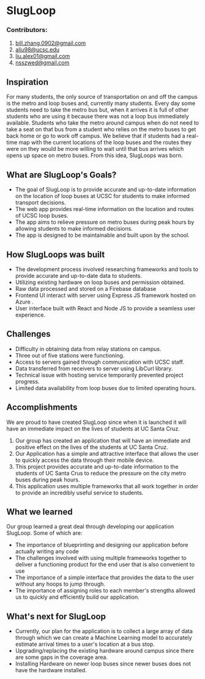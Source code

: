 # SlugLoop

### Contributors:

 1.	bill.zhang.0902@gmail.com
 2.	aliu98@ucsc.edu
 3.	liu.alex01@gmail.com
 4.	nsszwed@gmail.com
    

## Inspiration

For many students, the only source of transportation on and off the campus is the metro and loop buses and, currently many students. Every day some students need to take the metro bus but, when it arrives it is full of other students who are using it because there was not a loop bus immediately available. Students who take the metro around campus when do not need to take a seat on that bus from a student who relies on the metro buses to get back home or go to work off campus. We believe that if students had a real-time map with the current locations of the loop buses and the routes they were on they would be more willing to wait until that bus arrives which opens up space on metro buses. From this idea, SlugLoops was born.

## What are SlugLoop's Goals?

 - The goal of SlugLoop is to provide accurate and up-to-date information on the location of loop buses at UCSC for students to make informed transport decisions.
 - The web app provides real-time information on the location and routes of UCSC loop buses.
 - The app aims to relieve pressure on metro buses during peak hours by allowing students to make informed decisions.
 - The app is designed to be maintainable and built upon by the school.
 
## How SlugLoops was built 

 - The development process involved researching frameworks and tools to provide accurate and up-to-date data to students.
 - Utilizing existing hardware on loop buses and permission obtained.
 - Raw data processed and stored on a Firebase database
 - Frontend UI interact with server using Express JS framework hosted on Azure .
 - User interface built with React and Node JS to provide a seamless user experience.

## Challenges

 - Difficulty in obtaining data from relay stations on campus.
 - Three out of five stations were functioning.
 - Access to servers gained through communication with UCSC staff.
 - Data transferred from receivers to server using LibCurl library.
 - Technical issue with hosting service temporarily prevented project progress.
 - Limited data availability from loop buses due to limited operating hours.

## Accomplishments

We are proud to have created SlugLoop since when it is launched it will have an immediate impact on the lives of students at UC Santa Cruz.

 1. Our group has created an application that will have an immediate and positive effect on the lives of the students at UC Santa Cruz.
 2. Our Application has a simple and attractive interface that allows the user to quickly access the data through their mobile device.
 3. This project provides accurate and up-to-date information to the students of UC Santa Crus to reduce the pressure on the city metro buses during peak hours.
 4. This application uses multiple frameworks that all work together in order to provide an incredibly useful service to students.

## What we learned
Our group learned a great deal through developing our application SlugLoop. Some of which are:

 - The importance of blueprinting and designing our application before actually writing any code
 - The challenges involved with using multiple frameworks together to deliver a functioning product for the end user that is also convenient to use
 - The importance of a simple interface that provides the data to the user without any hoops to jump through.
 - The importance of assigning roles to each member's strengths allowed us to quickly and efficiently build our application.
  
## What's next for SlugLoop

 - Currently, our plan for the application is to collect a large array of data through which we can create a Machine Learning model to accurately estimate arrival times to a user's location at a bus stop.
 - Upgrading/replacing the existing hardware around campus since there are some gaps in the coverage area.
 - Installing Hardware on newer loop buses since newer buses does not have the hardware installed.
